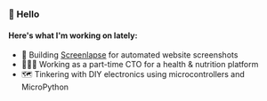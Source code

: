 ### 👋 Hello

#### Here's what I'm working on lately:

- 🤖 Building [Screenlapse](https://screenlapse.com) for automated website screenshots
- 👨🏻‍💻 Working as a part-time CTO for a health & nutrition platform
- 🗺 Tinkering with DIY electronics using microcontrollers and MicroPython
